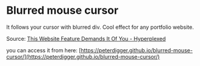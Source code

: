 # Blurred mouse cursor 

It follows your cursor with blurred div. Cool effect for any portfolio website.

Source: [This Website Feature Demands It Of You - Hyperplexed](https://www.youtube.com/watch?v=kySGqoU7X-s)

you can access it from here: [https://peterdigger.github.io/blurred-mouse-cursor/](https://peterdigger.github.io/blurred-mouse-cursor/)
